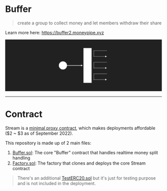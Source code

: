 # Buffer

> create a group to collect money and let members withdraw their share

Learn more here: https://buffer2.moneypipe.xyz

![buffer.png](buffer.png)

---

# Contract

Stream is a [minimal proxy contract](https://eips.ethereum.org/EIPS/eip-1167), which makes deployments affordable ($2 ~ $3 as of September 2022).

This repository is made up of 2 main files:

1. [Buffer.sol](contracts/Buffer2.sol): The core "Buffer" contract that handles realtime money split handling
2. [Factory.sol](contracts/Factory.sol): The factory that clones and deploys the core Stream contract

> There's an additional [TestERC20.sol](contracts/TestERC20.sol) but it's just for testing purpose and is not included in the deployment.
